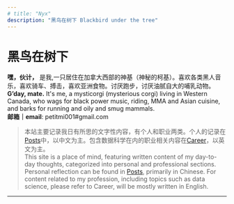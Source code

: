 ```yaml
---
# title: "Nyx"
description: "黑鸟在树下 Blackbird under the tree"
---
```

# 黑鸟在树下
<!-- # <span style="color:#6b21a8">黑鸟在树下 Blackbird under the tree</span>. -->


**嘿，伙计，** 是我,一只居住在加拿大西部的神基（神秘的柯基）。喜欢各类黑人音乐，喜欢骑车、搏击，喜欢亚洲食物。讨厌跑步，讨厌油腻自大的哺乳动物。\
**G’day, mate.** It's me, a mysticorgi (mysterious corgi) living in Western Canada, who wags for black power music, riding, MMA and Asian cuisine, and barks for running and oily and smug mammals. \
**邮箱｜email**: petitmi001#gmail.com


> 本站主要记录我日有所思的文字性内容，有个人和职业两类。个人的记录在[Posts](https://petitmi.com/posts)中，以中文为主。包含数据科学在内的职业相关内容在[Career](https://petitmi.com/career)，以英文为主。\
This site is a place of mind, featuring written content of my day-to-day thoughts, categorized into personal and professional sections. Personal reflection can be found in [Posts](https://petitmi.com/posts), primarily in Chinese. For content related to my profession, including topics such as data science, please refer to Career, will be mostly written in English.
---